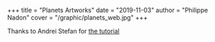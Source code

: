 +++
title = "Planets Artworks"
date = "2019-11-03"
author = "Philippe Nadon"
cover = "/graphic/planets_web.jpg"
+++

Thanks to Andrei Stefan for [the tutorial](https://design.tutsplus.com/tutorials/how-to-create-a-solar-system-planets-icon-pack-in-adobe-illustrator--cms-26441)